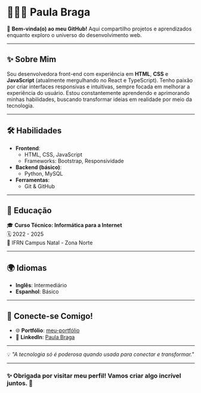 # 👩🏾‍💻 Paula Braga  

🌟 **Bem-vinda(o) ao meu GitHub!** Aqui compartilho projetos e aprendizados enquanto exploro o universo do desenvolvimento web.  

---

## ✨ Sobre Mim  
Sou desenvolvedora front-end com experiência em **HTML**, **CSS** e **JavaScript** (atualmente mergulhando no React e TypeScript). Tenho paixão por criar interfaces responsivas e intuitivas, sempre focada em melhorar a experiência do usuário. Estou constantemente aprendendo e aprimorando minhas habilidades, buscando transformar ideias em realidade por meio da tecnologia.

---

## 🛠️ Habilidades  

- **Frontend**:  
  - HTML, CSS, JavaScript  
  - Frameworks: Bootstrap, Responsividade  
- **Backend (básico)**:  
  - Python, MySQL  
- **Ferramentas**:  
  - Git & GitHub  

---

## 🌱 Educação  
🎓 **Curso Técnico: Informática para a Internet**  
🗓️ 2022 - 2025  
📍 IFRN Campus Natal - Zona Norte  

---

## 🌍 Idiomas  
- **Inglês**: Intermediário  
- **Espanhol**: Básico  

---

## 🔗 Conecte-se Comigo!  
- 🌐 **Portfólio**: [meu-portfólio](https://bragpaula.github.io/meu-portfolio/)  
- 💼 **LinkedIn**: [Paula Braga](https://www.linkedin.com/in/paula-braga-5344102b1?lipi=urn%3Ali%3Apage%3Ad_flagship3_profile_view_base_contact_details%3BMzqmVDD5QS%2BL%2F0cei2wQ4g%3D%3D) 

---

💡 *"A tecnologia só é poderosa quando usada para conectar e transformar."*  

---

### ✨ Obrigada por visitar meu perfil! Vamos criar algo incrível juntos. 🚀  
